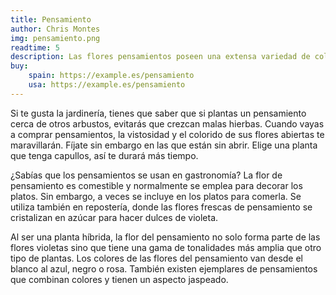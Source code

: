 ```yaml
---
title: Pensamiento
author: Chris Montes
img: pensamiento.png
readtime: 5
description: Las flores pensamientos poseen una extensa variedad de colores muy vivos que le dan una belleza extraordinaria.
buy:
    spain: https://example.es/pensamiento
    usa: https://example.es/pensamiento
---
```


Si te gusta la jardinería, tienes que saber que si plantas un pensamiento cerca de otros arbustos, evitarás que crezcan malas hierbas.
Cuando vayas a comprar pensamientos, la vistosidad y el colorido de sus flores abiertas te maravillarán. Fíjate sin embargo en las que están sin abrir. Elige una planta que tenga capullos, así te durará más tiempo.

¿Sabías que los pensamientos se usan en gastronomía? La flor de pensamiento es comestible y normalmente se emplea para decorar los platos. Sin embargo, a veces se incluye en los platos para comerla. Se utiliza también en repostería, donde las flores frescas de pensamiento se cristalizan en azúcar para hacer dulces de violeta.

Al ser una planta híbrida, la flor del pensamiento no solo forma parte de las flores violetas sino que tiene una gama de tonalidades más amplia que otro tipo de plantas. Los colores de las flores del pensamiento van desde el blanco al azul, negro o rosa. También existen ejemplares de pensamientos que combinan colores y tienen un aspecto jaspeado.